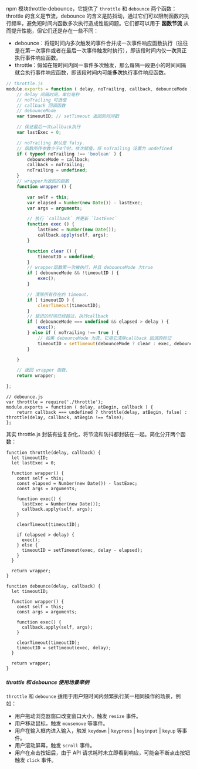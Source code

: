 

 npm 模块throttle-debounce，它提供了 `throttle` 和 `debounce` 两个函数：throttle 的含义是节流，debounce 的含义是防抖动，通过它们可以限制函数的执行频率，避免短时间内函数多次执行造成性能问题。它们都可以用于 **函数节流** 从而提升性能，但它们还是存在一些不同：

- debounce：将短时间内多次触发的事件合并成一次事件响应函数执行（往往是在第一次事件或者在最后一次事件触发时执行），即该段时间内仅**一次**真正执行事件响应函数。
- throttle：假如在短时间内同一事件多次触发，那么每隔一段更小的时间间隔就会执行事件响应函数，即该段时间内可能**多次**执行事件响应函数。

```js
// throttle.js
module.exports = function ( delay, noTrailing, callback, debounceMode ) {
	// delay 间隔时间，单位毫秒
	// noTrailing 可选值
	// callback 回调函数
	// debounceMode
	var timeoutID; // setTimeout 返回的时间戳

	// 保证最后一次callback执行
	var lastExec = 0;

	// noTrailing 默认是 falsy.
	// 函数所传参数少于4个时，依次赋值，将 noTrailing 设置为 undefined
	if ( typeof noTrailing !== 'boolean' ) {
		debounceMode = callback;
		callback = noTrailing;
		noTrailing = undefined;
	}
	// wrapper为返回的函数
	function wrapper () {

		var self = this;
		var elapsed = Number(new Date()) - lastExec;
		var args = arguments;

		// 执行 `callback` 并更新 `lastExec` 
		function exec () {
			lastExec = Number(new Date());
			callback.apply(self, args);
		}

		function clear () {
			timeoutID = undefined;
		}
		// wrapper函数第一次被执行，并且 debounceMode 为true
		if ( debounceMode && !timeoutID ) {
			exec();
		}

		// 清除所有存在的 timeout.
		if ( timeoutID ) {
			clearTimeout(timeoutID);
		}
		// 延迟的时间已经超过，执行callback
		if ( debounceMode === undefined && elapsed > delay ) {
			exec();
		} else if ( noTrailing !== true ) {
			// 如果 debounceMode 为真，它用它清除callback 回调的标记
			timeoutID = setTimeout(debounceMode ? clear : exec, debounceMode === undefined ? delay - elapsed : delay);
		}

	}

	// 返回 wrapper 函数.
	return wrapper;

};
```



```
// debounce.js
var throttle = require('./throttle');
module.exports = function ( delay, atBegin, callback ) {
	return callback === undefined ? throttle(delay, atBegin, false) : throttle(delay, callback, atBegin !== false);
};

```

其实 throttle.js 封装有些复杂化，将节流和防抖都封装在一起。简化分开两个函数：

```
function throttle(delay, callback) {
  let timeoutID;
  let lastExec = 0;

  function wrapper() {
    const self = this;
    const elapsed = Number(new Date()) - lastExec;
    const args = arguments;

    function exec() {
      lastExec = Number(new Date());
      callback.apply(self, args);
    }

    clearTimeout(timeoutID);

    if (elapsed > delay) {
      exec();
    } else {
      timeoutID = setTimeout(exec, delay - elapsed);
    }
  }

  return wrapper;
}
```

```
function debounce(delay, callback) {
  let timeoutID;

  function wrapper() {
    const self = this;
    const args = arguments;

    function exec() {
      callback.apply(self, args);
    }

    clearTimeout(timeoutID);
    timeoutID = setTimeout(exec, delay);
  }

  return wrapper;
}

```

#### *throttle 和 debounce 使用场景举例*

`throttle` 和 `debounce` 适用于用户短时间内频繁执行某一相同操作的场景，例如：

- 用户拖动浏览器窗口改变窗口大小，触发 `resize` 事件。
- 用户移动鼠标，触发 `mousemove` 等事件。
- 用户在输入框内进入输入，触发 `keydown` | `keypress` | `keyinput` | `keyup` 等事件。
- 用户滚动屏幕，触发 `scroll` 事件。
- 用户在点击按钮后，由于 API 请求耗时未立即看到响应，可能会不断点击按钮触发 `click` 事件。